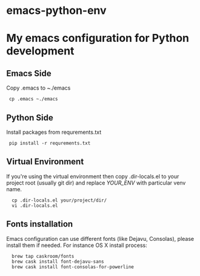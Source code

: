 # emacs-python-env

# My emacs configuration for Python development

## Emacs Side
Copy .emacs to ~./emacs
```
 cp .emacs ~./emacs
```

## Python Side
Install packages from requrements.txt
```
 pip install -r requrements.txt
```

## Virtual Environment
If you're using the virtual environment then copy .dir-locals.el to your project root (usually git dir) and replace *YOUR_ENV* with particular venv name.
```
  cp .dir-locals.el your/project/dir/
  vi .dir-locals.el
```

## Fonts installation
Emacs configuration can use different fonts (like Dejavu, Consolas), please install them if needed. For instance OS X install process:
```
  brew tap caskroom/fonts
  brew cask install font-dejavu-sans
  brew cask install font-consolas-for-powerline
```
